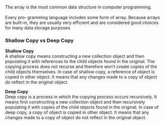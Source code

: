 The array is the most common data structure in computer programming. <br><br>Every pro‐
gramming language includes some form of array. Because arrays are built-in, they are
usually very efficient and are considered good choices for many data storage purposes

### Shallow Copy vs Deep Copy
**Shallow Copy**<br>
A shallow copy means constructing a new collection object and then populating it with references to the child objects found in the original. The copying process does not recurse and therefore won’t create copies of the child objects themselves. In case of shallow copy, a reference of object is copied in other object. It means that any changes made to a copy of object do reflect in the original object.

**Deep Copy**<br>
Deep copy is a process in which the copying process occurs recursively. It means first constructing a new collection object and then recursively populating it with copies of the child objects found in the original. In case of deep copy, a copy of object is copied in other object. It means that any changes made to a copy of object do not reflect in the original object.


